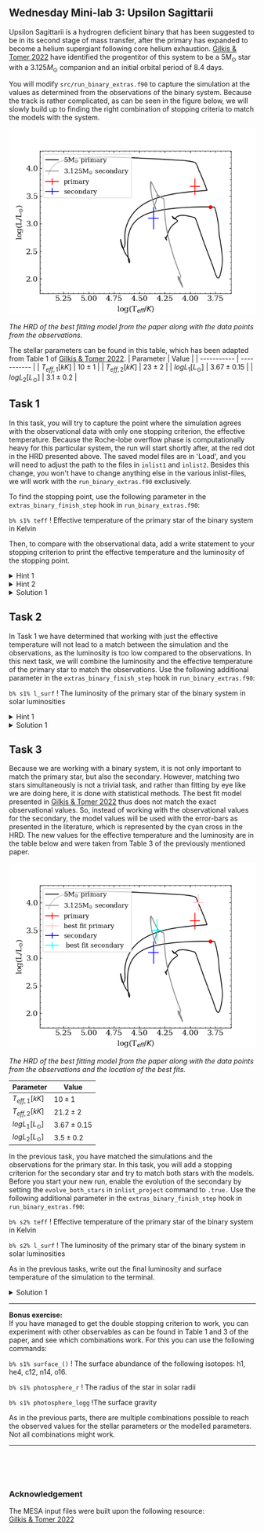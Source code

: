 ## Wednesday Mini-lab 3: Upsilon Sagittarii 
Upsilon Sagittarii is a hydrogren deficient binary that has been suggested to be in its second stage of mass transfer, after the primary has expanded to become a helium supergiant following core helium exhaustion. [Gilkis & Tomer 2022](https://ui.adsabs.harvard.edu/abs/2023MNRAS.518.3541G/abstract) have identified the progentitor of this system to be a $5 M_{\odot}$ star with a $3.125 M_{\odot}$ companion and an initial orbital period of 8.4 days.

You will modify `src/run_binary_extras.f90` to capture the simulation at the values as determined from the observations of the binary system. Because the track is rather complicated, as can be seen in the figure below, we will slowly build up to finding the right combination of stopping criteria to match the models with the system.

![image](UpsSagHRD1.png)

*The HRD of the best fitting model from the paper along with the data points from the observations.*

The stellar parameters can be found in this table, which has been adapted from Table 1 of [Gilkis & Tomer 2022](https://ui.adsabs.harvard.edu/abs/2023MNRAS.518.3541G/abstract).
| Parameter       | Value       |
| -----------     | ----------- |
| $T_{eff,1}[kK]$      | $10\pm1$       |
| $T_{eff,2}[kK]$      | $23\pm2$        |
| $logL_{1}[L_{\odot}]$    | $3.67\pm0.15$       |
| $logL_{2}[L_{\odot}]$    | $3.1\pm0.2$        |

## Task 1
In this task, you will try to capture the point where the simulation agrees with the observational data with only one stopping criterion, the effective temperature. Because the Roche-lobe overflow phase is computationally heavy for this particular system, the run will start shortly after, at the red dot in the HRD presented above. The saved model files are in 'Load', and you will need to adjust the path to the files in `inlist1` and `inlist2`. Besides this change, you won't have to change anything else in the various inlist-files, we will work with the `run_binary_extras.f90` exclusively.

To find the stopping point, use the following parameter in the `extras_binary_finish_step` hook in `run_binary_extras.f90`: 

`b% s1% teff` ! Effective temperature of the primary star of the binary system in Kelvin

Then, to compare with the observational data, add a write statement to your stopping criterion to print the effective temperature and the luminosity of the stopping point.

<details>
  <summary>Hint 1</summary>

It is important to check the units of the parameters in MESA as compared to the units given in the literature. The effective temperature is given in kK in the table, while MESA uses Kelvin in the output.

</details>
<details>
  <summary>Hint 2</summary>
  
  `write(*,*) "(your text)", (values) `
  
 is used to print text to the terminal by calling the appropriate values.
</details>


<details>
  <summary>Solution 1</summary>
  
  There are multiple possible solutions. This is one example so you can continue to the next task.  
  
  ```fortran
         if ((b% s1% teff) .gt. 9000) then
               extras_binary_finish_step = terminate
               write(*,*) "terminating at requested effective temperature and luminosity:", b% s1% teff, log10(b% s1% l_surf)
               return
         end if
```
</details>

## Task 2
In Task 1 we have determined that working with just the effective temperature will not lead to a match between the simulation and the observations, as the luminosity is too low compared to the observations. In this next task, we will combine the luminosity and the effective temperature of the primary star to match the observations.
Use the following additional parameter in the `extras_binary_finish_step` hook in `run_binary_extras.f90`: 

`b% s1% l_surf` ! The luminosity of the primary star of the binary system in solar luminosities


<details>
  <summary>Hint 1</summary>

As can be seen in the figure, the stellar evolution track does not go through center of the data points. You will need to experiment with the error-margins to match the stellar track with the observations.

</details>

<details>
  <summary>Solution 1</summary>
  There are multiple possible solutions, depending on how you combine the two parameters. This is one example so you can continue to the next task.
  ```fortran
         if (((b% s1% teff) .lt. 9000) .and. (log10(b% s1% l_surf) .gt. 3.57))   then
               extras_binary_finish_step = terminate
               write(*,*) "terminating at requested effective temperature and luminosity:", b% s1% teff, log10(b% s1% l_surf)
               return
         end if  
```
</details>

## Task 3
Because we are working with a binary system, it is not only important to match the primary star, but also the secondary. However, matching two stars simultaneously is not a trivial task, and rather than fitting by eye like we are doing here, it is done with statistical methods. The best fit model presented in [Gilkis & Tomer 2022](https://ui.adsabs.harvard.edu/abs/2023MNRAS.518.3541G/abstract) thus does not match the exact observational values. So, instead of working with the observational values for the secondary, the model values will be used with the error-bars as presented in the literature, which is represented by the cyan cross in the HRD. The new values for the effective temperature and the luminosity are in the table below and were taken from Table 3 of the previously mentioned paper.

![image](UpsSagHRD2.png)

*The HRD of the best fitting model from the paper along with the data points from the observations and the location of the best fits.*

| Parameter       | Value       |
| -----------     | ----------- |
| $T_{eff,1}[kK]$      | $10\pm1$       |
| $T_{eff,2}[kK]$      | $21.2\pm2$        |
| $logL_{1}[L_{\odot}]$    | $3.67\pm0.15$       |
| $logL_{2}[L_{\odot}]$    | $3.5\pm0.2$        |

In the previous task, you have matched the simulations and the observations for the primary star. In this task, you will add a stopping criterion for the secondary star and try to match both stars with the models. Before you start your new run, enable the evolution of the secondary by setting the `evolve_both_stars` in `inlist_project` command to `.true.`
Use the following additional parameter in the `extras_binary_finish_step` hook in `run_binary_extras.f90`:

`b% s2% teff` ! Effective temperature of the primary star of the binary system in Kelvin

`b% s2% l_surf` ! The luminosity of the primary star of the binary system in solar luminosities

As in the previous tasks, write out the final luminosity and surface temperature of the simulation to the terminal.

<details>
  <summary>Solution 1</summary>
  
  ```fortran
       if (((b% s1% teff) .lt. 9000) .and. (log10(b% s1% l_surf) .gt. 3.57) .and. ((b% s2% teff) .lt. 21200))   then
             extras_binary_finish_step = terminate
             write(*,*) "terminating at requested effective temperature and luminosity:", b% s1% teff, log10(b% s1% l_surf)
             write(*,*) "terminating at requested effective temperature and luminosity:", b% s2% teff, log10(b% s2% l_surf)
             return
       end if  
```
</details>


***
**Bonus exercise:**  
If you have managed to get the double stopping criterion to work, you can experiment with other observables as can be found in Table 1 and 3 of the paper, and see which combinations work. For this you can use the following commands:

`b% s1% surface_()` ! The surface abundance of the following isotopes: h1, he4, c12, n14, o16.

`b% s1% photosphere_r` ! The radius of the star in solar radii

`b% s1% photosphere_logg` !The surface gravity 

As in the previous parts, there are multiple combinations possible to reach the observed values for the stellar parameters or the modelled parameters. Not all combinations might work.

***
<br><br><br>
### Acknowledgement
The MESA input files were built upon the following resource:  
[Gilkis & Tomer 2022](https://ui.adsabs.harvard.edu/abs/2023MNRAS.518.3541G/abstract)
